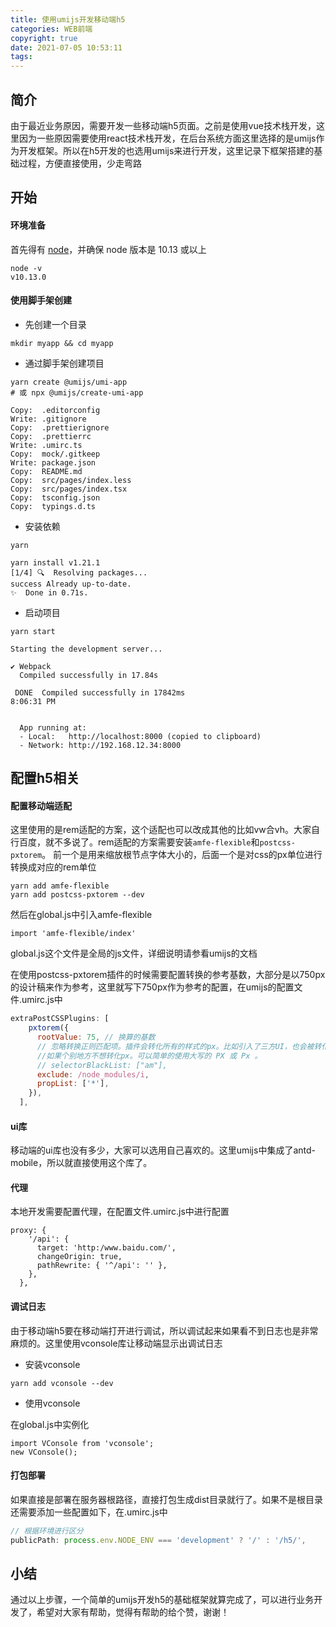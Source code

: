 ```yaml
---
title: 使用umijs开发移动端h5
categories: WEB前端
copyright: true
date: 2021-07-05 10:53:11
tags:
---
```

## 简介

由于最近业务原因，需要开发一些移动端h5页面。之前是使用vue技术栈开发，这里因为一些原因需要使用react技术栈开发，在后台系统方面这里选择的是umijs作为开发框架。所以在h5开发的也选用umijs来进行开发，这里记录下框架搭建的基础过程，方便直接使用，少走弯路<!--more-->

## 开始

#### 环境准备

首先得有 [node](https://nodejs.org/en/)，并确保 node 版本是 10.13 或以上

```
node -v
v10.13.0
```

#### 使用脚手架创建

- 先创建一个目录

```
mkdir myapp && cd myapp
```

- 通过脚手架创建项目

```
yarn create @umijs/umi-app
# 或 npx @umijs/create-umi-app

Copy:  .editorconfig
Write: .gitignore
Copy:  .prettierignore
Copy:  .prettierrc
Write: .umirc.ts
Copy:  mock/.gitkeep
Write: package.json
Copy:  README.md
Copy:  src/pages/index.less
Copy:  src/pages/index.tsx
Copy:  tsconfig.json
Copy:  typings.d.ts
```

- 安装依赖

```
yarn

yarn install v1.21.1
[1/4] 🔍  Resolving packages...
success Already up-to-date.
✨  Done in 0.71s.
```

- 启动项目

```
yarn start

Starting the development server...

✔ Webpack
  Compiled successfully in 17.84s

 DONE  Compiled successfully in 17842ms                                       8:06:31 PM


  App running at:
  - Local:   http://localhost:8000 (copied to clipboard)
  - Network: http://192.168.12.34:8000
```

## 配置h5相关

#### 配置移动端适配

这里使用的是rem适配的方案，这个适配也可以改成其他的比如vw合vh。大家自行百度，就不多说了。rem适配的方案需要安装`amfe-flexible`和`postcss-pxtorem`。 前一个是用来缩放根节点字体大小的，后面一个是对css的px单位进行转换成对应的rem单位

```
yarn add amfe-flexible
yarn add postcss-pxtorem --dev
```

然后在global.js中引入amfe-flexible

```
import 'amfe-flexible/index'
```

global.js这个文件是全局的js文件，详细说明请参看umijs的文档

在使用postcss-pxtorem插件的时候需要配置转换的参考基数，大部分是以750px的设计稿来作为参考，这里就写下750px作为参考的配置，在umijs的配置文件.umirc.js中

```js
extraPostCSSPlugins: [
    pxtorem({
      rootValue: 75, // 换算的基数
      // 忽略转换正则匹配项。插件会转化所有的样式的px。比如引入了三方UI，也会被转化。目前我使用 selectorBlackList字段，来过滤
      //如果个别地方不想转化px。可以简单的使用大写的 PX 或 Px 。
      // selectorBlackList: ["am"],
      exclude: /node_modules/i,
      propList: ['*'],
    }),
  ],
```

#### ui库

移动端的ui库也没有多少，大家可以选用自己喜欢的。这里umijs中集成了antd-mobile，所以就直接使用这个库了。

#### 代理

本地开发需要配置代理，在配置文件.umirc.js中进行配置

```
proxy: {
    '/api': {
      target: 'http:/www.baidu.com/',
      changeOrigin: true,
      pathRewrite: { '^/api': '' },
    },
  },
```

#### 调试日志

由于移动端h5要在移动端打开进行调试，所以调试起来如果看不到日志也是非常麻烦的。这里使用vconsole库让移动端显示出调试日志

- 安装vconsole

```
yarn add vconsole --dev
```

- 使用vconsole

在global.js中实例化

```
import VConsole from 'vconsole';
new VConsole();
```

#### 打包部署

如果直接是部署在服务器根路径，直接打包生成dist目录就行了。如果不是根目录还需要添加一些配置如下，在.umirc.js中

```js
// 根据环境进行区分
publicPath: process.env.NODE_ENV === 'development' ? '/' : '/h5/',
```



## 小结

通过以上步骤，一个简单的umijs开发h5的基础框架就算完成了，可以进行业务开发了，希望对大家有帮助，觉得有帮助的给个赞，谢谢！
